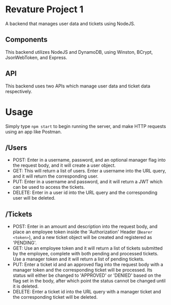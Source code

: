 # Revature Project 1
A backend that manages user data and tickets using NodeJS.

## Components
This backend utilizes NodeJS and DynamoDB, using Winston, BCrypt, JsonWebToken, and Express.

## API
This backend uses two APIs which manage user data and ticket data respectively.

# Usage
Simply type `npm start` to begin running the server, and make HTTP requests using an app like Postman.

## /Users
 - POST: Enter in a username, password, and an optional manager flag into the request body, and it will create a user object.
 - GET: This will return a list of users. Enter a username into the URL query, and it will return the corresponding user.
 - PUT: Enter in a username and password, and it will return a JWT which can be used to access the tickets.
 - DELETE: Enter in a user id into the URL query and the corresponding user will be deleted.

## /Tickets
 - POST: Enter in an amount and description into the request body, and place an employee token inside the 'Authorization' Header (`Bearer <token>`), and a new ticket object will be created and registered as 'PENDING'.
 - GET: Use an employee token and it will return a list of tickets submitted by the employee, complete with both pending and processed tickets. Use a manager token and it will return a list of pending tickets.
 - PUT: Enter a ticket id and an approved flag into the request body with a manager token and the corresponding ticket will be processed. Its status will either be changed to 'APPROVED' or 'DENIED' based on the flag set in the body, after which point the status cannot be changed until it is deleted.
 - DELETE: Enter a ticket id into the URL query with a manager ticket and the corresponding ticket will be deleted.